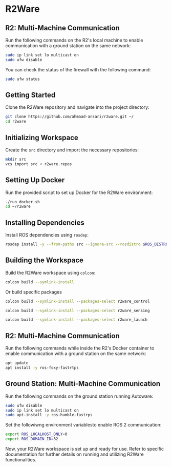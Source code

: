 # R2Ware

## R2: Multi-Machine Communication

Run the following commands on the R2's local machine to enable communication with a ground station on the same network:

```bash
sudo ip link set lo multicast on
sudo ufw disable
```

You can check the status of the firewall with the following command:

```bash
sudo ufw status
```

## Getting Started

Clone the R2Ware repository and navigate into the project directory:

```bash
git clone https://github.com/ahmaad-ansari/r2ware.git ~/
cd r2ware
```

## Initializing Workspace

Create the `src` directory and import the necessary repositories:

```bash
mkdir src
vcs import src < r2ware.repos
```

## Setting Up Docker

Run the provided script to set up Docker for the R2Ware environment:

```bash
./run_docker.sh
cd ~/r2ware
```

## Installing Dependencies

Install ROS dependencies using `rosdep`:

```bash
rosdep install -y --from-paths src --ignore-src --rosdistro $ROS_DISTRO
```

## Building the Workspace

Build the R2Ware workspace using `colcon`:

```bash
colcon build --symlink-install
```

Or build specific packages
```bash
colcon build --symlink-install --packages-select r2ware_control
```
```bash
colcon build --symlink-install --packages-select r2ware_sensing
```
```bash
colcon build --symlink-install --packages-select r2ware_launch
```

## R2: Multi-Machine Communication

Run the following commands while inside the R2's Docker container to enable communication with a ground station on the same network:

```bash
apt update
apt install -y ros-foxy-fastrtps
```

## Ground Station: Multi-Machine Communication

Run the following commands on the ground station running Autoware:

```bash
sudo ufw disable
sudo ip link set lo multicast on
sudo apt-install -y ros-humble-fastrps
```

Set the followiwng environment variablesto enable ROS 2 communication:

```bash
export ROS_LOCALHOST_ONLY=0
export ROS_DOMAIN_ID=32
```

Now, your R2Ware workspace is set up and ready for use. Refer to specific documentation for further details on running and utilizing R2Ware functionalities.
